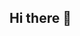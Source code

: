 ## Hi there 👋

<!--
**Nethmav/NethmaV** is a ✨ _special_ ✨ repository because its `README.md` (this file) appears on your GitHub profile.

Here are some ideas to get you started:

- 🔭 I’m currently studied on NSBM Green University...
- 🌱 I’m currently learning Softwarr engineering degree...
- 👯 I’m looking to collaborate on ICT field...
- 🤔 I’m looking for help with ...
- 💬 Ask me about ...
- 📫 How to reach me: ...
- 😄 Pronouns: ...
- ⚡ Fun fact: ...
-->

